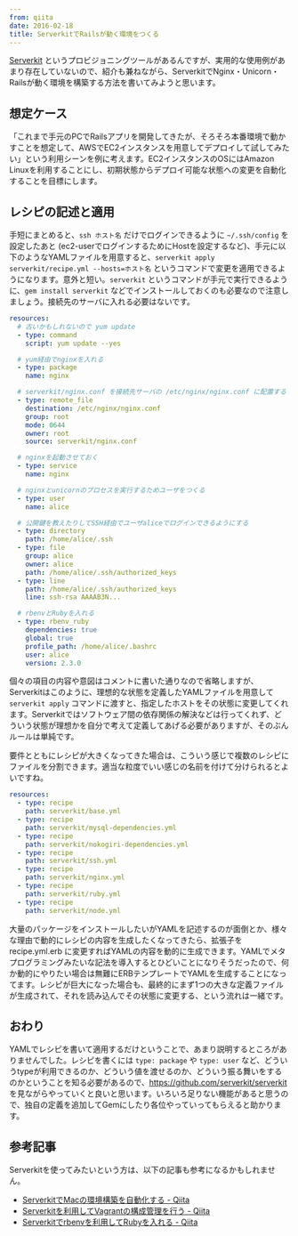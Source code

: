 ```yaml
---
from: qiita
date: 2016-02-18
title: ServerkitでRailsが動く環境をつくる
---
```


[Serverkit](https://github.com/serverkit/serverkit) というプロビジョニングツールがあるんですが、実用的な使用例があまり存在していないので、紹介も兼ねながら、ServerkitでNginx・Unicorn・Railsが動く環境を構築する方法を書いてみようと思います。

## 想定ケース
「これまで手元のPCでRailsアプリを開発してきたが、そろそろ本番環境で動かすことを想定して、AWSでEC2インスタンスを用意してデプロイして試してみたい」という利用シーンを例に考えます。EC2インスタンスのOSにはAmazon Linuxを利用することにし、初期状態からデプロイ可能な状態への変更を自動化することを目標にします。

## レシピの記述と適用
手短にまとめると、`ssh ホスト名` だけでログインできるように `~/.ssh/config` を設定したあと (ec2-userでログインするためにHostを設定するなど)、手元に以下のようなYAMLファイルを用意すると、`serverkit apply serverkit/recipe.yml --hosts=ホスト名` というコマンドで変更を適用できるようになります。意外と短い。`serverkit` というコマンドが手元で実行できるように、`gem install serverkit` などでインストールしておくのも必要なので注意しましょう。接続先のサーバに入れる必要はないです。

```serverkit/recipe.yml
resources:
  # 古いかもしれないので yum update
  - type: command
    script: yum update --yes

  # yum経由でnginxを入れる
  - type: package
    name: nginx

  # serverkit/nginx.conf を接続先サーバの /etc/nginx/nginx.conf に配置する
  - type: remote_file
    destination: /etc/nginx/nginx.conf
    group: root
    mode: 0644
    owner: root
    source: serverkit/nginx.conf

  # nginxを起動させておく
  - type: service
    name: nginx

  # nginxとunicornのプロセスを実行するためユーザをつくる
  - type: user
    name: alice

  # 公開鍵を教えたりしてSSH経由でユーザaliceでログインできるようにする
  - type: directory
    path: /home/alice/.ssh
  - type: file
    group: alice
    owner: alice
    path: /home/alice/.ssh/authorized_keys
  - type: line
    path: /home/alice/.ssh/authorized_keys
    line: ssh-rsa AAAAB3N...

  # rbenvとRubyを入れる
  - type: rbenv_ruby
    dependencies: true
    global: true
    profile_path: /home/alice/.bashrc
    user: alice
    version: 2.3.0
```

個々の項目の内容や意図はコメントに書いた通りなので省略しますが、Serverkitはこのように、理想的な状態を定義したYAMLファイルを用意して `serverkit apply` コマンドに渡すと、指定したホストをその状態に変更してくれます。Serverkitではソフトウェア間の依存関係の解決などは行ってくれず、どういう状態が理想かを自分で考えて定義してあげる必要がありますが、そのぶんルールは単純です。

要件とともにレシピが大きくなってきた場合は、こういう感じで複数のレシピにファイルを分割できます。適当な粒度でいい感じの名前を付けて分けられるとよいですね。

```serverkit/recipe.yml
resources:
  - type: recipe
    path: serverkit/base.yml
  - type: recipe
    path: serverkit/mysql-dependencies.yml
  - type: recipe
    path: serverkit/nokogiri-dependencies.yml
  - type: recipe
    path: serverkit/ssh.yml
  - type: recipe
    path: serverkit/nginx.yml
  - type: recipe
    path: serverkit/ruby.yml
  - type: recipe
    path: serverkit/node.yml
```

大量のパッケージをインストールしたいがYAMLを記述するのが面倒とか、様々な理由で動的にレシピの内容を生成したくなってきたら、拡張子を recipe.yml.erb に変更すればYAMLの内容を動的に生成できます。YAMLでメタプログラミングみたいな記法を導入するとひどいことになりそうだったので、何か動的にやりたい場合は無難にERBテンプレートでYAMLを生成することになってます。レシピが巨大になった場合も、最終的にまず1つの大きな定義ファイルが生成されて、それを読み込んでその状態に変更する、という流れは一緒です。

## おわり
YAMLでレシピを書いて適用するだけということで、あまり説明するところがありませんでした。レシピを書くには `type: package` や `type: user` など、どういうtypeが利用できるのか、どういう値を渡せるのか、どういう振る舞いをするのかということを知る必要があるので、https://github.com/serverkit/serverkit を見ながらやっていくと良いと思います。いろいろ足りない機能があると思うので、独自の定義を追加してGemにしたり各位やっていってもらえると助かります。

## 参考記事
Serverkitを使ってみたいという方は、以下の記事も参考になるかもしれません。

- [ServerkitでMacの環境構築を自動化する - Qiita](http://qiita.com/r7kamura/items/591e96861f025fb22998)
- [Serverkitを利用してVagrantの構成管理を行う - Qiita](http://qiita.com/r7kamura/items/ebfe5809a41fa21b01e0)
- [Serverkitでrbenvを利用してRubyを入れる - Qiita](http://qiita.com/r7kamura/items/b3bc9b97964406550620)
